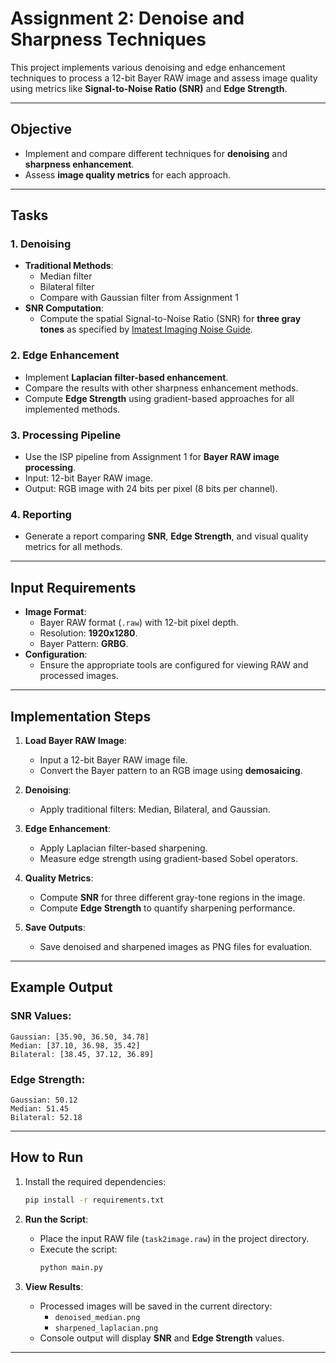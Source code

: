 



# **Assignment 2: Denoise and Sharpness Techniques**

This project implements various denoising and edge enhancement techniques to process a 12-bit Bayer RAW image and assess image quality using metrics like **Signal-to-Noise Ratio (SNR)** and **Edge Strength**.

---

## **Objective**

- Implement and compare different techniques for **denoising** and **sharpness enhancement**.
- Assess **image quality metrics** for each approach.

---

## **Tasks**

### **1. Denoising**
- **Traditional Methods**:
  - Median filter
  - Bilateral filter
  - Compare with Gaussian filter from Assignment 1
- **SNR Computation**:
  - Compute the spatial Signal-to-Noise Ratio (SNR) for **three gray tones** as specified by [Imatest Imaging Noise Guide](https://www.imatest.com/imaging/noise/).

### **2. Edge Enhancement**
- Implement **Laplacian filter-based enhancement**.
- Compare the results with other sharpness enhancement methods.
- Compute **Edge Strength** using gradient-based approaches for all implemented methods.

### **3. Processing Pipeline**
- Use the ISP pipeline from Assignment 1 for **Bayer RAW image processing**.
- Input: 12-bit Bayer RAW image.
- Output: RGB image with 24 bits per pixel (8 bits per channel).

### **4. Reporting**
- Generate a report comparing **SNR**, **Edge Strength**, and visual quality metrics for all methods.

---

## **Input Requirements**

- **Image Format**:
  - Bayer RAW format (`.raw`) with 12-bit pixel depth.
  - Resolution: **1920x1280**.
  - Bayer Pattern: **GRBG**.
- **Configuration**:
  - Ensure the appropriate tools are configured for viewing RAW and processed images.

---

## **Implementation Steps**

1. **Load Bayer RAW Image**:
   - Input a 12-bit Bayer RAW image file.
   - Convert the Bayer pattern to an RGB image using **demosaicing**.

2. **Denoising**:
   - Apply traditional filters: Median, Bilateral, and Gaussian.

3. **Edge Enhancement**:
   - Apply Laplacian filter-based sharpening.
   - Measure edge strength using gradient-based Sobel operators.

4. **Quality Metrics**:
   - Compute **SNR** for three different gray-tone regions in the image.
   - Compute **Edge Strength** to quantify sharpening performance.

5. **Save Outputs**:
   - Save denoised and sharpened images as PNG files for evaluation.

---

## **Example Output**

### **SNR Values**:
```plaintext
Gaussian: [35.90, 36.50, 34.78]
Median: [37.10, 36.98, 35.42]
Bilateral: [38.45, 37.12, 36.89]
```

### **Edge Strength**:
```plaintext
Gaussian: 50.12
Median: 51.45
Bilateral: 52.18
```

---

## **How to Run**

1. Install the required dependencies:
   ```bash
   pip install -r requirements.txt
   ```
     

2. **Run the Script**:
   - Place the input RAW file (`task2image.raw`) in the project directory.
   - Execute the script:
     ```bash
     python main.py
     ```

3. **View Results**:
   - Processed images will be saved in the current directory:
     - `denoised_median.png`
     - `sharpened_laplacian.png`
   - Console output will display **SNR** and **Edge Strength** values.

---


